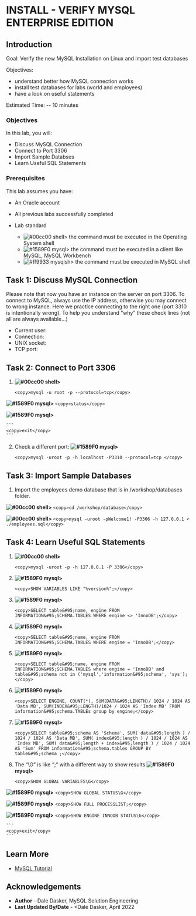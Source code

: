 # INSTALL - VERIFY MYSQL ENTERPRISE EDITION  

## Introduction

Goal:
    Verify the new MySQL Installation on Linux and import test databases

Objectives: 
- understand better how MySQL connection works
- install test databases for labs (world and employees)
- have a look on useful statements


Estimated Time: -- 10 minutes

### Objectives

In this lab, you will:
* Discuss MySQL Connection 
* Connect to Port 3306
* Import Sample Databses
* Learn Useful SQL Statements

### Prerequisites

This lab assumes you have:
* An Oracle account
* All previous labs successfully completed

* Lab standard  
    - ![#00cc00](https://via.placeholder.com/15/00cc00/000000?text=+) shell> the command must be executed in the Operating System shell
    - ![#1589F0](https://via.placeholder.com/15/1589F0/000000?text=+) mysql> the command must be executed in a client like MySQL, MySQL Workbench
    - ![#ff9933](https://via.placeholder.com/15/ff9933/000000?text=+) mysqlsh> the command must be executed in MySQL shell
    
## Task 1: Discuss MySQL Connection 

Please note that now you have an instance on the server on port 3306. To connect to MySQL, always use the IP address, otherwise you may connect to wrong instance. Here we practice connecting to the right one (port 3310 is intentionally wrong). To help you understand “why” these check lines (not all are always available…)

- Current user:
- Connection:
- UNIX socket:
- TCP port:

## Task 2: 	Connect to Port 3306 

1.  **![#00cc00](https://via.placeholder.com/15/00cc00/000000?text=+) shell>**
    ```
    <copy>mysql -u root -p --protocol=tcp</copy>
    ```

 **![#1589F0](https://via.placeholder.com/15/1589F0/000000?text=+) mysql>** 
    ```
    <copy>status</copy>
    ```

 **![#1589F0](https://via.placeholder.com/15/1589F0/000000?text=+) mysql>**  

    ```
    <copy>exit</copy>
    ```
	
2. Check a different port:
 **![#1589F0](https://via.placeholder.com/15/1589F0/000000?text=+) mysql>**

    ```
    <copy>mysql -uroot -p -h localhost -P3310 --protocol=tcp </copy>
    ```


## Task 3: Import Sample Databases

1.	Import the employees demo database that is in /workshop/databases folder.

  **![#00cc00](https://via.placeholder.com/15/00cc00/000000?text=+) shell>** 
    ```
    <copy>cd /workshop/database</copy>
    ```

  **![#00cc00](https://via.placeholder.com/15/00cc00/000000?text=+) shell>** 
    ```
    <copy>mysql -uroot -pWelcome1! -P3306 -h 127.0.0.1 < ./employees.sql</copy>
    ```

## Task 4: Learn Useful SQL Statements

1. **![#00cc00](https://via.placeholder.com/15/00cc00/000000?text=+) shell>**
    ```
    <copy>mysql -uroot -p -h 127.0.0.1 -P 3306</copy>
    ```

2. **![#1589F0](https://via.placeholder.com/15/1589F0/000000?text=+) mysql>** 
    ```
    <copy>SHOW VARIABLES LIKE "%version%";</copy>
    ```

3. **![#1589F0](https://via.placeholder.com/15/1589F0/000000?text=+) mysql>** 
    ```
    <copy>SELECT table&#95;name, engine FROM INFORMATION&#95;SCHEMA.TABLES WHERE engine <> 'InnoDB';</copy>
    ```

4. **![#1589F0](https://via.placeholder.com/15/1589F0/000000?text=+) mysql>** 
    ```
    <copy>SELECT table&#95;name, engine FROM INFORMATION&#95;SCHEMA.TABLES WHERE engine = 'InnoDB';</copy>
    ```

5. **![#1589F0](https://via.placeholder.com/15/1589F0/000000?text=+) mysql>** 
    ```
    <copy>SELECT table&#95;name, engine FROM INFORMATION&#95;SCHEMA.TABLES where engine = 'InnoDB' and table&#95;schema not in ('mysql','information&#95;schema', 'sys');</copy>
    ```

6. **![#1589F0](https://via.placeholder.com/15/1589F0/000000?text=+) mysql>**
    ```
    <copy>SELECT ENGINE, COUNT(*), SUM(DATA&#95;LENGTH)/ 1024 / 1024 AS 'Data MB', SUM(INDEX&#95;LENGTH)/1024 / 1024 AS 'Index MB' FROM information&#95;schema.TABLEs group by engine;</copy>
    ```

7. **![#1589F0](https://via.placeholder.com/15/1589F0/000000?text=+) mysql>**
    ```
    <copy>SELECT table&#95;schema AS 'Schema', SUM( data&#95;length ) / 1024 / 1024 AS 'Data MB', SUM( index&#95;length ) / 1024 / 1024 AS 'Index MB', SUM( data&#95;length + index&#95;length ) / 1024 / 1024 AS 'Sum' FROM information&#95;schema.tables GROUP BY table&#95;schema ;</copy>
    ```

8. The “\G” is like “;” with a different way to show results 
  **![#1589F0](https://via.placeholder.com/15/1589F0/000000?text=+) mysql>** 
    ```
    <copy>SHOW GLOBAL VARIABLES\G</copy>
    ```

  **![#1589F0](https://via.placeholder.com/15/1589F0/000000?text=+) mysql>**
    ```
    <copy>SHOW GLOBAL STATUS\G</copy>
    ```

  **![#1589F0](https://via.placeholder.com/15/1589F0/000000?text=+) mysql>**
    ```
    <copy>SHOW FULL PROCESSLIST;</copy>
    ```

  **![#1589F0](https://via.placeholder.com/15/1589F0/000000?text=+) mysql>**
    ```
    <copy>SHOW ENGINE INNODB STATUS\G</copy>
    ```

    ```
    <copy>exit</copy>
    ```

## Learn More

* [MySQL Tutorial](https://dev.mysql.com/doc/refman/8.0/en/tutorial.html)

## Acknowledgements
* **Author** - Dale Dasker, MySQL Solution Engineering
* **Last Updated By/Date** - <Dale Dasker, April 2022
